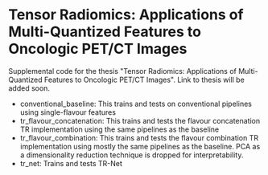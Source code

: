 # Tensor Radiomics: Applications of Multi-Quantized Features to Oncologic PET/CT Images
Supplemental code for the thesis "Tensor Radiomics: Applications of Multi-Quantized Features to Oncologic PET/CT Images". 
Link to thesis will be added soon.

* conventional_baseline: This trains and tests on conventional pipelines using single-flavour features
* tr_flavour_concatenation: This trains and tests the flavour concatenation TR implementation using the same pipelines as the baseline
* tr_flavour_combination: This trains and tests the flavour combination TR implementation using mostly the same pipelines as the baseline. PCA as a dimensionality reduction technique is dropped for interpretability.
* tr_net: Trains and tests TR-Net

